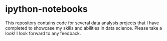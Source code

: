 # ipython-notebooks

This repository contains code for several data analysis projects that I have completed to showcase my skills and abilities in data science. Please take a look! I look forward to any feedback. 
